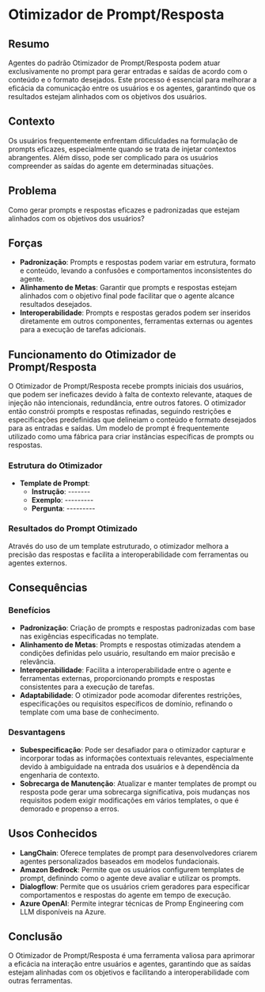 # Otimizador de Prompt/Resposta

## Resumo
Agentes do padrão Otimizador de Prompt/Resposta podem atuar exclusivamente no prompt para gerar entradas e saídas de acordo com o conteúdo e o formato desejados. Este processo é essencial para melhorar a eficácia da comunicação entre os usuários e os agentes, garantindo que os resultados estejam alinhados com os objetivos dos usuários.

## Contexto
Os usuários frequentemente enfrentam dificuldades na formulação de prompts eficazes, especialmente quando se trata de injetar contextos abrangentes. Além disso, pode ser complicado para os usuários compreender as saídas do agente em determinadas situações.

## Problema
Como gerar prompts e respostas eficazes e padronizadas que estejam alinhados com os objetivos dos usuários?

## Forças
- **Padronização**: Prompts e respostas podem variar em estrutura, formato e conteúdo, levando a confusões e comportamentos inconsistentes do agente.
- **Alinhamento de Metas**: Garantir que prompts e respostas estejam alinhados com o objetivo final pode facilitar que o agente alcance resultados desejados.
- **Interoperabilidade**: Prompts e respostas gerados podem ser inseridos diretamente em outros componentes, ferramentas externas ou agentes para a execução de tarefas adicionais.

## Funcionamento do Otimizador de Prompt/Resposta
O Otimizador de Prompt/Resposta recebe prompts iniciais dos usuários, que podem ser ineficazes devido à falta de contexto relevante, ataques de injeção não intencionais, redundância, entre outros fatores. O otimizador então constrói prompts e respostas refinadas, seguindo restrições e especificações predefinidas que delineiam o conteúdo e formato desejados para as entradas e saídas. Um modelo de prompt é frequentemente utilizado como uma fábrica para criar instâncias específicas de prompts ou respostas.

### Estrutura do Otimizador
- **Template de Prompt**:
  - **Instrução**: -------
  - **Exemplo**: ---------
  - **Pergunta**: ---------

### Resultados do Prompt Otimizado
Através do uso de um template estruturado, o otimizador melhora a precisão das respostas e facilita a interoperabilidade com ferramentas ou agentes externos.

## Consequências

### Benefícios
- **Padronização**: Criação de prompts e respostas padronizadas com base nas exigências especificadas no template.
- **Alinhamento de Metas**: Prompts e respostas otimizadas atendem a condições definidas pelo usuário, resultando em maior precisão e relevância.
- **Interoperabilidade**: Facilita a interoperabilidade entre o agente e ferramentas externas, proporcionando prompts e respostas consistentes para a execução de tarefas.
- **Adaptabilidade**: O otimizador pode acomodar diferentes restrições, especificações ou requisitos específicos de domínio, refinando o template com uma base de conhecimento.

### Desvantagens
- **Subespecificação**: Pode ser desafiador para o otimizador capturar e incorporar todas as informações contextuais relevantes, especialmente devido à ambiguidade na entrada dos usuários e à dependência da engenharia de contexto.
- **Sobrecarga de Manutenção**: Atualizar e manter templates de prompt ou resposta pode gerar uma sobrecarga significativa, pois mudanças nos requisitos podem exigir modificações em vários templates, o que é demorado e propenso a erros.

## Usos Conhecidos
- **LangChain**: Oferece templates de prompt para desenvolvedores criarem agentes personalizados baseados em modelos fundacionais.
- **Amazon Bedrock**: Permite que os usuários configurem templates de prompt, definindo como o agente deve avaliar e utilizar os prompts.
- **Dialogflow**: Permite que os usuários criem geradores para especificar comportamentos e respostas do agente em tempo de execução.
- **Azure OpenAI**: Permite integrar técnicas de Promp Engineering com LLM disponíveis na Azure. 

## Conclusão
O Otimizador de Prompt/Resposta é uma ferramenta valiosa para aprimorar a eficácia na interação entre usuários e agentes, garantindo que as saídas estejam alinhadas com os objetivos e facilitando a interoperabilidade com outras ferramentas.

